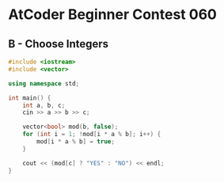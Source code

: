 # AtCoder Beginner Contest 060
## B - Choose Integers
```cpp
#include <iostream>
#include <vector>

using namespace std;

int main() {
    int a, b, c;
    cin >> a >> b >> c;

    vector<bool> mod(b, false);
    for (int i = 1; !mod[i * a % b]; i++) {
        mod[i * a % b] = true;
    }

    cout << (mod[c] ? "YES" : "NO") << endl;
}
```
